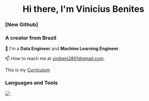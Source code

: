 <h1 align="center">Hi there, I'm Vinicius Benites</h1>

### [New Github]
### A creator from Brazil
🔭 I'm a **Data Engineer** and **Machine Learning Engineer**.

📫 How to reach me at [vinibeni2801@gmail.com](mailto:vinibeni2801@gmail.com).

This is my [Curriculum](https://vinibeni2801.github.io/viniciusbenites.github.io/)

### Languages and Tools

![](https://skillicons.dev/icons?i=aws,gcp,azure,py,go,docker,kubernetes,terraform,ansible,git,github,gitlab,bitbucket,jenkins,kafka,mysql,postgres,mongodb,redis&theme=light)



